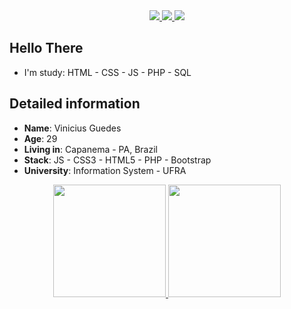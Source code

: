 <div align="center">
    <a target='_blank' href="https://twitter.com/devvvini">
        <img src="https://img.shields.io/badge/Twitter-1DA1F2?style=for-the-badge&logo=twitter&logoColor=white">
    </a>
    <a target='_blank' href="https://instagram.com/pvguedes_">
        <img src="https://img.shields.io/badge/Instagram-E4405F?style=for-the-badge&logo=instagram&logoColor=white">
    </a>
    <a target='_blank' href="https://www.linkedin.com/in/devguedes/">
        <img src="https://img.shields.io/badge/LinkedIn-0077B5?style=for-the-badge&logo=linkedin&logoColor=white">
    </a>
</div>

## Hello There

*  I'm study: HTML - CSS - JS - PHP - SQL

## Detailed information
* **Name**: Vinicius Guedes
* **Age**: 29
* **Living in**: Capanema - PA, Brazil
* **Stack**: JS - CSS3 - HTML5 - PHP - Bootstrap
* **University**: Information System - UFRA

<div align="center">
  <a href="https://github.com/DevGueds">
  <img height="180em" src="https://github-readme-stats.vercel.app/api?username=DevGueds&show_icons=true&theme=dracula&include_all_commits=true&count_private=true"/>
  <img height="180em" src="https://github-readme-stats.vercel.app/api/top-langs/?username=DevGueds&layout=compact&langs_count=7&theme=dracula"/>
   </a>
</div>
